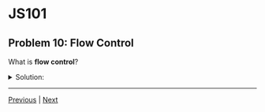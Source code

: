 # JS101
## Problem 10: Flow Control

What is **flow control**?

<details>
<summary>Solution:</summary>

When writing programs, you want your data to take the correct path. You want it to turn left or right, up, down, reverse, or proceed straight ahead when it's supposed to. We call this **flow control**.

</details>

---

[Previous](09.md) | [Next](11.md)

